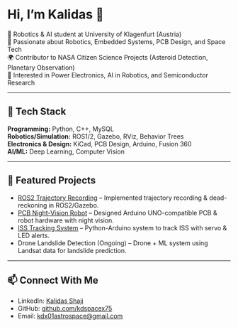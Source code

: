 # Hi, I’m Kalidas 👋  

🚀 Robotics & AI student at University of Klagenfurt (Austria)  
🤖 Passionate about Robotics, Embedded Systems, PCB Design, and Space Tech  
🌍 Contributor to NASA Citizen Science Projects (Asteroid Detection, Planetary Observation)  
🔬 Interested in Power Electronics, AI in Robotics, and Semiconductor Research  

---

## 🔧 Tech Stack
**Programming:** Python, C++, MySQL  
**Robotics/Simulation:** ROS1/2, Gazebo, RViz, Behavior Trees  
**Electronics & Design:** KiCad, PCB Design, Arduino, Fusion 360  
**AI/ML:** Deep Learning, Computer Vision  

---

## 📌 Featured Projects
- [ROS2 Trajectory Recording](https://github.com/kdspacex75/ROS-recording) – Implemented trajectory recording & dead-reckoning in ROS2/Gazebo.  
- [PCB Night-Vision Robot](https://github.com/kdspacex75/My-Pcb-project) – Designed Arduino UNO-compatible PCB & robot hardware with night vision.  
- [ISS Tracking System](https://github.com/kdspacex75/ISS-Tracker) – Python-Arduino system to track ISS with servo & LED alerts.  
- Drone Landslide Detection (Ongoing) – Drone + ML system using Landsat data for landslide prediction.  

---

## 📫 Connect With Me
- LinkedIn: [Kalidas Shaji](linkedin.com/in/kalidas-shaji-946409340)  
- GitHub: [github.com/kdspacex75](https://github.com/kdspacex75)  
- Email: kdx01astrospace@gmail.com  
